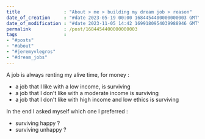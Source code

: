 ```yaml
---
title                : "About > me > building my dream job > reason"
date_of_creation     : "#date 2023-05-19 00:00 1684454400000000003 GMT"
date_of_modification : "#date 2023-11-05 14:42 1699180954039988946 GMT"
permalink            : /post/1684454400000000003
tags                 : 
- "#posts"
- "#about"
- "#jeremyvlegros"
- "#dream_jobs"
---
```


A job is always renting my alive time, for money : 

- a job that I like with a low income, is surviving
- a job that I don't like with a moderate income is surviving
- a job that I don't like with high income and low ethics is surviving

In the end I asked myself which one I preferred :
- surviving happy ?
- surviving unhappy ? 
